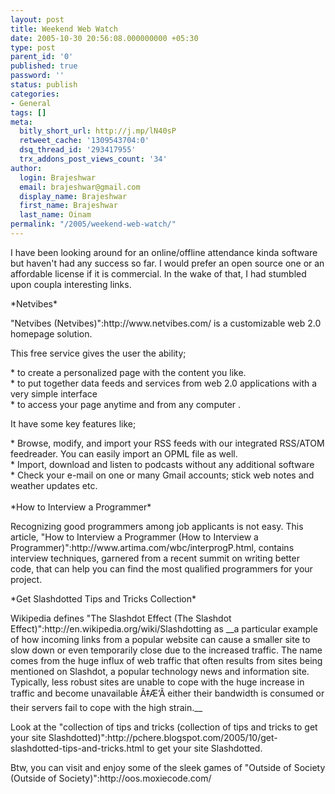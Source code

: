 ```yaml
---
layout: post
title: Weekend Web Watch
date: 2005-10-30 20:56:08.000000000 +05:30
type: post
parent_id: '0'
published: true
password: ''
status: publish
categories:
- General
tags: []
meta:
  bitly_short_url: http://j.mp/lN40sP
  retweet_cache: '1309543704:0'
  dsq_thread_id: '293417955'
  trx_addons_post_views_count: '34'
author:
  login: Brajeshwar
  email: brajeshwar@gmail.com
  display_name: Brajeshwar
  first_name: Brajeshwar
  last_name: Oinam
permalink: "/2005/weekend-web-watch/"
---
```

<p>I have been looking around for an online/offline attendance kinda software but haven't had any success so far. I would prefer an open source one or an affordable license if it is commercial. In the wake of that, I had stumbled upon coupla interesting links.</p>
<p>*Netvibes*</p>
<p>"Netvibes (Netvibes)":http://www.netvibes.com/ is a customizable web 2.0 homepage solution.</p>
<p>This free service gives the user the ability;</p>
<p>* to create a personalized page with the content you like.<br />
* to put together data feeds and services from web 2.0 applications with a very simple interface<br />
* to access your page anytime and from any computer .</p>
<p>It have some key features like;</p>
<p>* Browse, modify, and import your RSS feeds with our integrated RSS/ATOM feedreader. You can easily import an OPML file as well.<br />
* Import, download and listen to podcasts without any additional software<br />
* Check your e-mail on one or many Gmail accounts; stick web notes and weather updates etc.<br />
<br />
*How to Interview a Programmer*</p>
<p>Recognizing good programmers among job applicants is not easy. This article, "How to Interview a Programmer (How to Interview a Programmer)":http://www.artima.com/wbc/interprogP.html, contains interview techniques, garnered from a recent summit on writing better code, that can help you can find the most qualified programmers for your project.</p>
<p>*Get Slashdotted Tips and Tricks Collection*</p>
<p>Wikipedia defines "The Slashdot Effect (The Slashdot Effect)":http://en.wikipedia.org/wiki/Slashdotting as __a particular example of how incoming links from a popular website can cause a smaller site to slow down or even temporarily close due to the increased traffic. The name comes from the huge influx of web traffic that often results from sites being mentioned on Slashdot, a popular technology news and information site. Typically, less robust sites are unable to cope with the huge increase in traffic and become unavailable Ã‡Æ’Ã either their bandwidth is consumed or their servers fail to cope with the high strain.__</p>
<p>Look at the "collection of tips and tricks (collection of tips and tricks to get your site Slashdotted)":http://pchere.blogspot.com/2005/10/get-slashdotted-tips-and-tricks.html to get your site Slashdotted.</p>
<p>Btw, you can visit and enjoy some of the sleek games of "Outside of Society (Outside of Society)":http://oos.moxiecode.com/</p>
